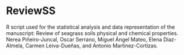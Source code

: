 # ReviewSS


R script used for the statistical analysis and data representation of the manuscript: Review of seagrass soils physical and chemical properties.
Nerea Piñeiro-Juncal, Oscar Serrano, Miguel Ángel Mateo, Elena Diaz-Almela, Carmen Leiva-Dueñas, and Antonio Martinez-Cortizas.
 
